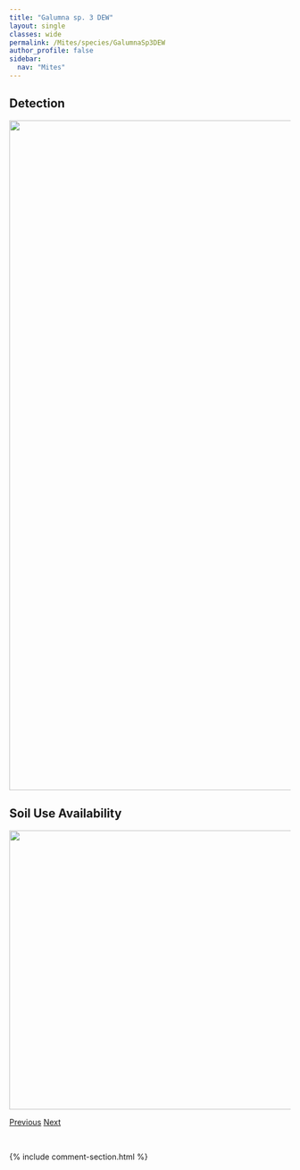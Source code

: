 ```yaml
---
title: "Galumna sp. 3 DEW"
layout: single
classes: wide
permalink: /Mites/species/GalumnaSp3DEW
author_profile: false
sidebar:
  nav: "Mites"
---
```


<h2>Detection</h2>

<a href="https://drive.google.com/uc?export=view&id=1XkfXayeM0Zu2ayjgrcsok3oDYCfL6AJ5">
<img src="https://drive.google.com/uc?export=view&id=1XkfXayeM0Zu2ayjgrcsok3oDYCfL6AJ5" height = "1200" width = "800">
</a>


<h2>Soil Use Availability</h2>

<a href="https://drive.google.com/uc?export=view&id=1JclvGHrQHTRs_d0AyEnaObV9TBIVXbbU">
<img src="https://drive.google.com/uc?export=view&id=1JclvGHrQHTRs_d0AyEnaObV9TBIVXbbU" height = "500" width = "1000">
</a>


<a href="/DevelopmentWebsite/Mites/species/GalumnaSp2DEW" class="pagination--pager" title="Galumna sp. 2 DEW">Previous</a> <a href="/DevelopmentWebsite/Mites/species/GalumnaSp4DEW" class="pagination--pager" title="Galumna sp. 4 DEW">Next</a>

<p>&nbsp;</p>

{% include comment-section.html %}
